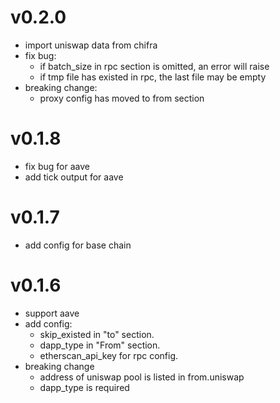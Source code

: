 # v0.2.0

* import uniswap data from chifra
* fix bug:
  * if batch_size in rpc section is omitted, an error will raise
  * if tmp file has existed in rpc, the last file may be empty
* breaking change:
  * proxy config has moved to from section

# v0.1.8

* fix bug for aave
* add tick output for aave

# v0.1.7

* add config for base chain

# v0.1.6

* support aave
* add config: 
  * skip_existed in "to" section.
  * dapp_type in "From" section.
  * etherscan_api_key for rpc config. 
* breaking change
  * address of uniswap pool is listed in from.uniswap
  * dapp_type is required